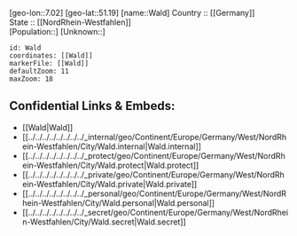﻿---
location: [51.19,7.02] 
mapzoom: [7,12] 
mapmarker: city 
type: City
tags:
- geo/City


SpocWebEntityId: 35398
isDeleted: false
confidential: public

---
[geo-lon::7.02] 
[geo-lat::51.19] 
[name::Wald] 
Country :: [[Germany]]  
State :: [[NordRhein-Westfahlen]]  
[Population::] 
[Unknown::] 


```leaflet
id: Wald
coordinates: [[Wald]] 
markerFile: [[Wald]] 
defaultZoom: 11 
maxZoom: 18
```


## Confidential Links & Embeds: 
- [[Wald|Wald]]  
- [[../../../../../../../../_internal/geo/Continent/Europe/Germany/West/NordRhein-Westfahlen/City/Wald.internal|Wald.internal]] 
- [[../../../../../../../../_protect/geo/Continent/Europe/Germany/West/NordRhein-Westfahlen/City/Wald.protect|Wald.protect]] 
- [[../../../../../../../../_private/geo/Continent/Europe/Germany/West/NordRhein-Westfahlen/City/Wald.private|Wald.private]] 
- [[../../../../../../../../_personal/geo/Continent/Europe/Germany/West/NordRhein-Westfahlen/City/Wald.personal|Wald.personal]] 
- [[../../../../../../../../_secret/geo/Continent/Europe/Germany/West/NordRhein-Westfahlen/City/Wald.secret|Wald.secret]] 
